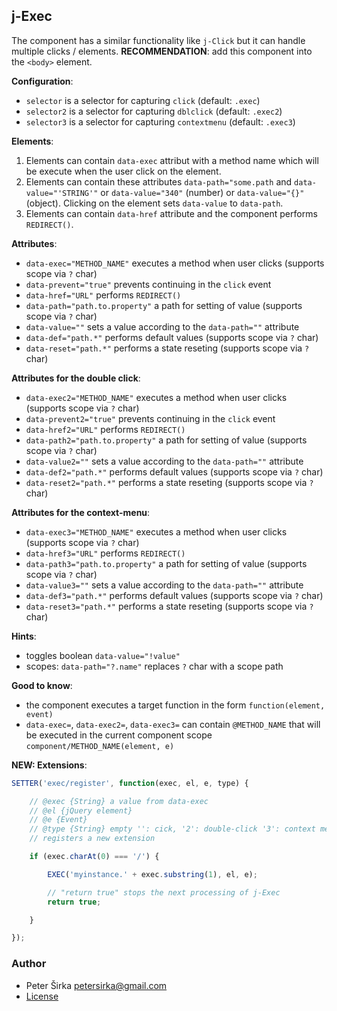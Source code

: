 ## j-Exec

The component has a similar functionality like `j-Click` but it can handle multiple clicks / elements. __RECOMMENDATION__: add this component into the `<body>` element.

__Configuration__:
- `selector` is a selector for capturing `click` (default: `.exec`)
- `selector2` is a selector for capturing `dblclick` (default: `.exec2`)
- `selector3` is a selector for capturing `contextmenu` (default: `.exec3`)

__Elements__:

1. Elements can contain `data-exec` attribut with a method name which will be execute when the user click on the element.
2. Elements can contain these attributes `data-path="some.path` and `data-value="'STRING'"` or `data-value="340"` (number) or `data-value="{}"` (object). Clicking on the element sets `data-value` to `data-path`.
3. Elements can contain `data-href` attribute and the component performs `REDIRECT()`.

__Attributes__:

- `data-exec="METHOD_NAME"` executes a method when user clicks (supports scope via `?` char)
- `data-prevent="true"` prevents continuing in the `click` event
- `data-href="URL"` performs `REDIRECT()`
- `data-path="path.to.property"` a path for setting of value (supports scope via `?` char)
- `data-value=""` sets a value according to the `data-path=""` attribute
- `data-def="path.*"` performs default values (supports scope via `?` char)
- `data-reset="path.*"` performs a state reseting (supports scope via `?` char)

__Attributes for the double click__:

- `data-exec2="METHOD_NAME"` executes a method when user clicks (supports scope via `?` char)
- `data-prevent2="true"` prevents continuing in the `click` event
- `data-href2="URL"` performs `REDIRECT()`
- `data-path2="path.to.property"` a path for setting of value (supports scope via `?` char)
- `data-value2=""` sets a value according to the `data-path=""` attribute
- `data-def2="path.*"` performs default values (supports scope via `?` char)
- `data-reset2="path.*"` performs a state reseting (supports scope via `?` char)

__Attributes for the context-menu__:

- `data-exec3="METHOD_NAME"` executes a method when user clicks (supports scope via `?` char)
- `data-href3="URL"` performs `REDIRECT()`
- `data-path3="path.to.property"` a path for setting of value (supports scope via `?` char)
- `data-value3=""` sets a value according to the `data-path=""` attribute
- `data-def3="path.*"` performs default values (supports scope via `?` char)
- `data-reset3="path.*"` performs a state reseting (supports scope via `?` char)

__Hints__:

- toggles boolean `data-value="!value"`
- scopes: `data-path="?.name"` replaces `?` char with a scope path

__Good to know__:

- the component executes a target function in the form `function(element, event)`
- `data-exec=`, `data-exec2=`, `data-exec3=` can contain `@METHOD_NAME` that will be executed in the current component scope `component/METHOD_NAME(element, e)`


__NEW: Extensions__:

```js
SETTER('exec/register', function(exec, el, e, type) {

	// @exec {String} a value from data-exec
	// @el {jQuery element}
	// @e {Event}
	// @type {String} empty '': cick, '2': double-click '3': context menu
	// registers a new extension

	if (exec.charAt(0) === '/') {

		EXEC('myinstance.' + exec.substring(1), el, e);

		// "return true" stops the next processing of j-Exec
		return true;

	}

});
```

### Author

- Peter Širka <petersirka@gmail.com>
- [License](https://www.totaljs.com/license/)
